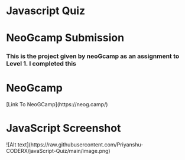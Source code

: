 # Javascript Quiz

<h1>NeoGcamp Submission</h1>
<h3>This is the project given by neoGcamp as an assignment to Level 1. I completed this</h3>

<h1>NeoGcamp</h1>
[Link To NeoGCamp](https://neog.camp/)

<h1>JavaScript Screenshot</h1>
![Alt text](https://raw.githubusercontent.com/Priyanshu-CODERX/javaScript-Quiz/main/image.png)
